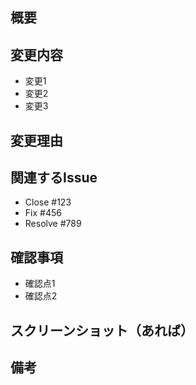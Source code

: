 ## 概要
<!-- 変更内容の簡単な説明 -->

## 変更内容
<!-- このプルリクエストで行った具体的な変更内容を箇条書きで記述 -->
- 変更1
- 変更2
- 変更3

## 変更理由
<!-- 変更の背景や理由を記述 -->

## 関連するIssue
<!-- 関連するIssue番号を記述 -->
- Close #123
- Fix #456
- Resolve #789

## 確認事項
<!-- レビューアに確認してほしい点や特に注意してほしい点を記述 -->
- 確認点1
- 確認点2

## スクリーンショット（あれば）
<!-- 変更内容に関するスクリーンショットを貼り付け -->

## 備考
<!-- その他のコメントや注意点を記述 -->